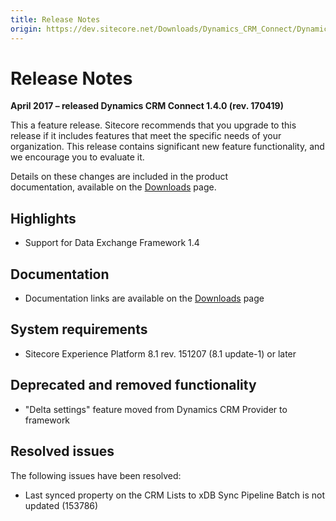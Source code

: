 ```yaml
---
title: Release Notes
origin: https://dev.sitecore.net/Downloads/Dynamics_CRM_Connect/Dynamics_CRM_Connect_1/Dynamics_CRM_Connect_1_4/Release_Notes
---
```


# Release Notes

**April 2017 – released Dynamics CRM Connect 1.4.0 (rev. 170419)**

This a feature release. Sitecore recommends that you upgrade to this release if it includes features that meet the specific needs of your organization. This release contains significant new feature functionality, and we encourage you to evaluate it.

Details on these changes are included in the product documentation, available on the [Downloads](/downloads/Dynamics_CRM_Connect/Dynamics_CRM_Connect_1/Dynamics_CRM_Connect_1_4) page.

## Highlights

-   Support for Data Exchange Framework 1.4

## Documentation

-   Documentation links are available on the [Downloads](/downloads/Dynamics_CRM_Connect/Dynamics_CRM_Connect_1/Dynamics_CRM_Connect_1_4) page

## System requirements

-   Sitecore Experience Platform 8.1 rev. 151207 (8.1 update-1) or later

## Deprecated and removed functionality

-   "Delta settings" feature moved from Dynamics CRM Provider to framework

## Resolved issues

The following issues have been resolved:

-   Last synced property on the CRM Lists to xDB Sync Pipeline Batch is not updated (153786)